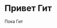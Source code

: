 <!doctype html>
<html>
  <head>
    <title>Заголовок</title>
  </head>
  <body>
    <h1>Привет Гит</h1>
    <p>Пока Гит</p>
  </body>
</html>

